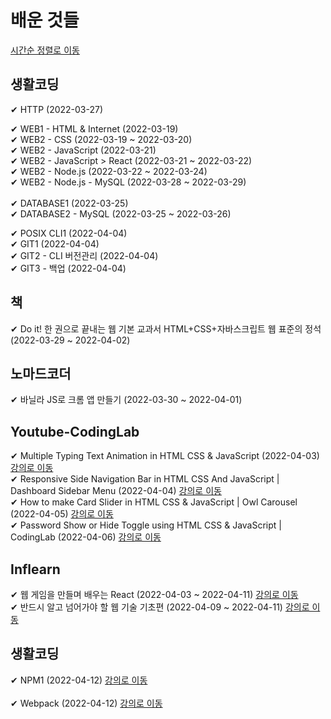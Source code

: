 # 배운 것들 
[시간순 정렬로 이동](https://github.com/PhysicksKim/TIL/blob/main/README_sequential.md)

## 생활코딩

✔ HTTP (2022-03-27) <br>

✔ WEB1 - HTML & Internet (2022-03-19) <br>
✔ WEB2 - CSS (2022-03-19 ~ 2022-03-20) <br>
✔ WEB2 - JavaScript (2022-03-21) <br>
✔ WEB2 - JavaScript > React (2022-03-21 ~ 2022-03-22) <br>
✔ WEB2 - Node.js (2022-03-22 ~ 2022-03-24) <br>
✔ WEB2 - Node.js - MySQL (2022-03-28 ~ 2022-03-29) <br>
<br>
✔ DATABASE1 (2022-03-25) <br>
✔ DATABASE2 - MySQL (2022-03-25 ~ 2022-03-26) <br>
  
✔ POSIX CLI1 (2022-04-04)  
✔ GIT1 (2022-04-04)  
✔ GIT2 - CLI 버전관리 (2022-04-04)  
✔ GIT3 - 백업 (2022-04-04)  
  
  
## 책

✔ Do it! 한 권으로 끝내는 웹 기본 교과서 HTML+CSS+자바스크립트 웹 표준의 정석 (2022-03-29 ~ 2022-04-02) <br>

## 노마드코더

✔ 바닐라 JS로 크롬 앱 만들기 (2022-03-30 ~ 2022-04-01) 

## Youtube-CodingLab
✔ Multiple Typing Text Animation in HTML CSS & JavaScript (2022-04-03) [강의로 이동](https://www.youtube.com/watch?v=nxoHR9lltK0&list=PLImJ3umGjxdAuARwziklrT2QEELizOMtr&index=31)  
✔ Responsive Side Navigation Bar in HTML CSS And JavaScript | Dashboard Sidebar Menu (2022-04-04) [강의로 이동](https://www.youtube.com/watch?v=wEfaoAa99XY)   
✔ How to make Card Slider in HTML CSS & JavaScript | Owl Carousel (2022-04-05) [강의로 이동](https://www.youtube.com/watch?v=BKKcGb80MOs)   
✔ Password Show or Hide Toggle using HTML CSS & JavaScript | CodingLab (2022-04-06) [강의로 이동](https://www.youtube.com/watch?v=aIff0nalld0)    

## Inflearn 
✔ 웹 게임을 만들며 배우는 React (2022-04-03 ~ 2022-04-11) [강의로 이동](https://www.inflearn.com/course/web-game-react)  
✔ 반드시 알고 넘어가야 할 웹 기술 기초편 (2022-04-09 ~ 2022-04-11) [강의로 이동](https://www.inflearn.com/course/%EC%9B%B9-%EA%B8%B0%EC%88%A0-%EA%B8%B0%EC%B4%88)   
  
  
## 생활코딩

✔ NPM1 (2022-04-12) [강의로 이동](https://opentutorials.org/module/4044)   <br>   
✔ Webpack (2022-04-12) [강의로 이동](https://opentutorials.org/module/4566)     <br>   
